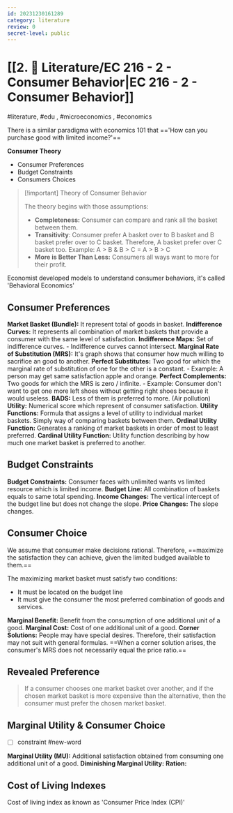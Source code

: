 ```yaml
---
id: 20231230161289
category: literature
review: 0
secret-level: public
---
```

# [[2. 📝 Literature/EC 216 - 2 - Consumer Behavior|EC 216 - 2 - Consumer Behavior]]
#literature,  #edu , #microeconomics , #economics 

There is a similar paradigma with economics 101 that =='How can you purchase good with limited income?'==

**Consumer Theory**
- Consumer Preferences
- Budget Constraints
- Consumers Choices

>[!important] Theory of Consumer Behavior
> 
> The theory begins with those assumptions:
> - **Completeness:** Consumer can compare and rank all the basket between them.
> - **Transitivity**: Consumer prefer A basket over to B basket and B basket prefer over to C basket. Therefore, A basket prefer over C basket too. Example: A > B & B > C = A > B > C
> - **More is Better Than Less:** Consumers all ways want to more for their profit.

Economist developed models to understand consumer behaviors, it's called 'Behavioral Economics'

## Consumer Preferences

**Market Basket (Bundle):** It represent total of goods in basket.
**Indifference Curves:** It represents all combination of market baskets that provide a consumer with the same level of satisfaction.
**Indifference Maps:** Set of indifference curves.
	- Indifference curves cannot intersect.
**Marginal Rate of Substitution (MRS):** It's graph shows that consumer how much willing to sacrifice an good to another.
**Perfect Substitutes:** Two good for which the marginal rate of substitution of one for the other is a constant.
	- Example: A person may get same satisfaction apple and orange.
**Perfect Complements:** Two goods for which the MRS is zero / infinite.
	- Example: Consumer don't want to get one more left shoes without getting right shoes because it would useless. 
**BADS:** Less of them is preferred to more. (Air pollution)
**Utility:** Numerical score which represent of consumer satisfaction.
**Utility Functions:** Formula that assigns a level of utility to individual market baskets. Simply way of comparing baskets between them.
**Ordinal Utility Function:** Generates a ranking of market baskets in order of most to least preferred.
**Cardinal Utility Function:** Utility function describing by how much one market basket is preferred to another.

## Budget Constraints

**Budget Constraints:** Consumer faces with unlimited wants vs limited resource which is limited income. 
**Budget Line:** All combination of baskets equals to same total spending.
**Income Changes:** The vertical intercept of the budget line but does not change the slope.
**Price Changes:** The slope changes.

## Consumer Choice

We assume that consumer make decisions rational. Therefore, ==maximize the satisfaction they can achieve, given the limited budged available to them.==

The maximizing market basket must satisfy two conditions:
- It must be located on the budget line
- It must give the consumer the most preferred combination of goods and services.

**Marginal Benefit:** Benefit from the consumption of one additional unit of a good.
**Marginal Cost:** Cost of one additional unit of a good. 
**Corner Solutions:** People may have special desires. Therefore, their satisfaction may not suit with general formulas. ==When a corner solution arises, the consumer's MRS does not necessarily equal the price ratio.==

## Revealed Preference

>If a consumer chooses one market basket over another, and if the chosen market basket is more expensive than the alternative, then the consumer must prefer the chosen market basket.

## Marginal Utility & Consumer Choice

- [ ] constraint #new-word 

**Marginal Utility (MU):** Additional satisfaction obtained from consuming one additional unit of a good. 
**Diminishing Marginal Utility:** 
**Ration:**

## Cost of Living Indexes

Cost of living index as known as 'Consumer Price Index (CPI)'